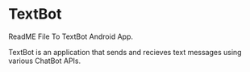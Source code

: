 # TextBot


ReadME File To TextBot Android App.

TextBot is an application that sends and recieves text messages using various ChatBot APIs. 

